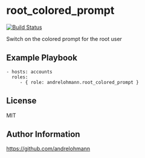 root_colored_prompt
===================

[![Build Status](https://travis-ci.org/andrelohmann/ansible-role-root_colored_prompt.svg?branch=master)](https://travis-ci.org/andrelohmann/ansible-role-root_colored_prompt)

Switch on the colored prompt for the root user

Example Playbook
----------------

    - hosts: accounts
      roles:
         - { role: andrelohmann.root_colored_prompt }

License
-------

MIT

Author Information
------------------

https://github.com/andrelohmann
